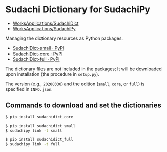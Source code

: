 # Sudachi Dictionary for SudachiPy

- [WorksApplications/SudachiDict](https://github.com/WorksApplications/SudachiDict)
- [WorksApplications/SudachiPy](https://github.com/WorksApplications/SudachiPy)

Managing the dictionary resources as Python packages.

- [SudachiDict-small · PyPI](https://pypi.org/project/SudachiDict-small/)
- [SudachiDict-core · PyPI](https://pypi.org/project/SudachiDict-core/)
- [SudachiDict-full · PyPI](https://pypi.org/project/SudachiDict-full/)

The dictionary files are not included in the packages; It will be downloaded upon installation (the procedure in `setup.py`).

The version (e.g., `20200330`) and the edition (`small`, `core`, or `full`) is specified in `INFO.json`.


## Commands to download and set the dictionaries

```bash
$ pip install sudachidict_core
```

```bash
$ pip install sudachidict_small
$ sudachipy link -t small
```

```bash
$ pip install sudachidict_full
$ sudachipy link -t full
```
